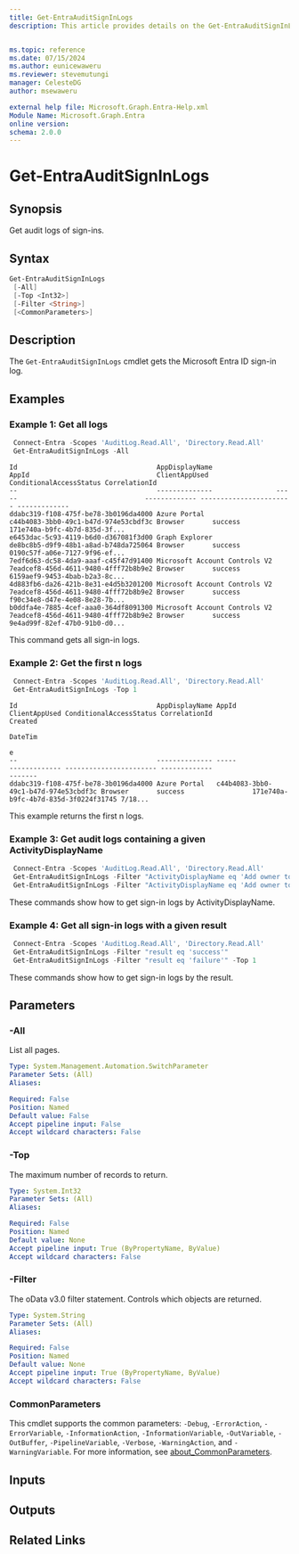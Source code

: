 ```yaml
---
title: Get-EntraAuditSignInLogs
description: This article provides details on the Get-EntraAuditSignInLogs command.


ms.topic: reference
ms.date: 07/15/2024
ms.author: eunicewaweru
ms.reviewer: stevemutungi
manager: CelesteDG
author: msewaweru

external help file: Microsoft.Graph.Entra-Help.xml
Module Name: Microsoft.Graph.Entra
online version:
schema: 2.0.0
---
```


# Get-EntraAuditSignInLogs

## Synopsis

Get audit logs of sign-ins.

## Syntax

```powershell
Get-EntraAuditSignInLogs 
 [-All]
 [-Top <Int32>] 
 [-Filter <String>] 
 [<CommonParameters>]
```

## Description

The `Get-EntraAuditSignInLogs` cmdlet gets the Microsoft Entra ID sign-in log.

## Examples

### Example 1: Get all logs

```powershell
 Connect-Entra -Scopes 'AuditLog.Read.All', 'Directory.Read.All'
 Get-EntraAuditSignInLogs -All  
```

```Output
Id                                   AppDisplayName                AppId                                ClientAppUsed ConditionalAccessStatus CorrelationId
--                                   --------------                -----                                ------------- ----------------------- -------------
ddabc319-f108-475f-be78-3b0196da4000 Azure Portal                  c44b4083-3bb0-49c1-b47d-974e53cbdf3c Browser       success                 171e740a-b9fc-4b7d-835d-3f...
e6453dac-5c93-4119-b6d0-d367081f3d00 Graph Explorer                de8bc8b5-d9f9-48b1-a8ad-b748da725064 Browser       success                 0190c57f-a06e-7127-9f96-ef...
7edf6d63-dc58-4da9-aaaf-c45f47d91400 Microsoft Account Controls V2 7eadcef8-456d-4611-9480-4fff72b8b9e2 Browser       success                 6159aef9-9453-4bab-b2a3-8c...
4d883fb6-da26-421b-8e31-e4d5b3201200 Microsoft Account Controls V2 7eadcef8-456d-4611-9480-4fff72b8b9e2 Browser       success                 f90c34e8-d47e-4e08-8e28-7b...
b0ddfa4e-7885-4cef-aaa0-364df8091300 Microsoft Account Controls V2 7eadcef8-456d-4611-9480-4fff72b8b9e2 Browser       success                 9e4ad99f-82ef-47b0-91b0-d0...
```

This command gets all sign-in logs.

### Example 2: Get the first n logs

```powershell
 Connect-Entra -Scopes 'AuditLog.Read.All', 'Directory.Read.All'
 Get-EntraAuditSignInLogs -Top 1
```

```Output
Id                                   AppDisplayName AppId                                ClientAppUsed ConditionalAccessStatus CorrelationId                        Created
                                                                                                                                                                    DateTim
                                                                                                                                                                    e
--                                   -------------- -----                                ------------- ----------------------- -------------                        -------
ddabc319-f108-475f-be78-3b0196da4000 Azure Portal   c44b4083-3bb0-49c1-b47d-974e53cbdf3c Browser       success                 171e740a-b9fc-4b7d-835d-3f0224f31745 7/18...
```

This example returns the first n logs.

### Example 3: Get audit logs containing a given ActivityDisplayName

```powershell
 Connect-Entra -Scopes 'AuditLog.Read.All', 'Directory.Read.All'
 Get-EntraAuditSignInLogs -Filter "ActivityDisplayName eq 'Add owner to application'"
 Get-EntraAuditSignInLogs -Filter "ActivityDisplayName eq 'Add owner to application'" -Top 1
```

These commands show how to get sign-in logs by ActivityDisplayName.

### Example 4: Get all sign-in logs with a given result

```powershell
 Connect-Entra -Scopes 'AuditLog.Read.All', 'Directory.Read.All'
 Get-EntraAuditSignInLogs -Filter "result eq 'success'"
 Get-EntraAuditSignInLogs -Filter "result eq 'failure'" -Top 1
```

These commands show how to get sign-in logs by the result.

## Parameters

### -All

List all pages.

```yaml
Type: System.Management.Automation.SwitchParameter
Parameter Sets: (All)
Aliases:

Required: False
Position: Named
Default value: False
Accept pipeline input: False
Accept wildcard characters: False
```

### -Top

The maximum number of records to return.

```yaml
Type: System.Int32
Parameter Sets: (All)
Aliases:

Required: False
Position: Named
Default value: None
Accept pipeline input: True (ByPropertyName, ByValue)
Accept wildcard characters: False
```

### -Filter

The oData v3.0 filter statement.
Controls which objects are returned.

```yaml
Type: System.String
Parameter Sets: (All)
Aliases:

Required: False
Position: Named
Default value: None
Accept pipeline input: True (ByPropertyName, ByValue)
Accept wildcard characters: False
```

### CommonParameters

This cmdlet supports the common parameters: `-Debug`, `-ErrorAction`, `-ErrorVariable`, `-InformationAction`, `-InformationVariable`, `-OutVariable`, `-OutBuffer`, `-PipelineVariable`, `-Verbose`, `-WarningAction`, and `-WarningVariable`. For more information, see [about_CommonParameters](https://go.microsoft.com/fwlink/?LinkID=113216).

## Inputs

## Outputs

## Related Links
